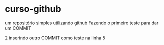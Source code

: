 # curso-github
um repositório simples utilizando github
Fazendo o primeiro teste para dar um COMMIT

2 inserindo outro COMMIT como teste na linha 5
